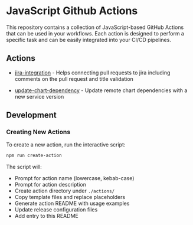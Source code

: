 # JavaScript Github Actions

This repository contains a collection of JavaScript-based GitHub Actions that can be used in your workflows. Each action is designed to perform a specific task and can be easily integrated into your CI/CD pipelines.

## Actions

- [jira-integration](./actions/jira-integration) - Helps connecting pull requests to jira including comments on the pull request and title validation

- [update-chart-dependency](./actions/update-chart-dependency) - Update remote chart dependencies with a new service version

## Development

### Creating New Actions

To create a new action, run the interactive script:

```bash
npm run create-action
```

The script will:

- Prompt for action name (lowercase, kebab-case)
- Prompt for action description
- Create action directory under `./actions/`
- Copy template files and replace placeholders
- Generate action README with usage examples
- Update release configuration files
- Add entry to this README
